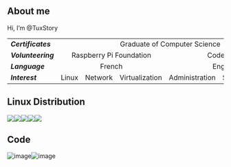 ## About me

Hi, I’m @TuxStory
<table>
  <tr>
    <td><b><i>Certificates</i></b></td>
    <td colspan="6" align=center>Graduate of Computer Science</td>
  </tr>
   <tr>
    <td><b><i>Volunteering</i></b></td>
    <td colspan="3" align=center> Raspberry Pi Foundation</td>
    <td colspan="3" align=center> Coderdojo</td>
  </tr>
  <tr>
    <td><b><i>Language</i></b></td>
    <td colspan="3" align=center> French</td>
    <td colspan="3" align=center> English</td>
  </tr>
  <tr>
    <td><b><i>Interest</i></b></td>
    <td> Linux </td> 
    <td> Network </td>
    <td> Virtualization </td>
    <td> Administration </td>
    <td> Security<td>Coding </td>
</table>
<!---
TuxStory/TuxStory is a ✨ special ✨ repository because its `README.md` (this file) appears on your GitHub profile.
You can click the Preview link to take a look at your changes.
--->

## Linux Distribution

<img src="https://img.shields.io/badge/Debian-A81D33?style=for-the-badge&logo=debian&logoColor=white" /><img src="https://img.shields.io/badge/Linux_Mint-87CF3E?style=for-the-badge&logo=linux-mint&logoColor=white" /><img src="https://img.shields.io/badge/Kali_Linux-557C94?style=for-the-badge&logo=kali-linux&logoColor=white" /><img src="https://img.shields.io/badge/Red%20Hat-EE0000?style=for-the-badge&logo=redhat&logoColor=white" /><img src="https://img.shields.io/badge/Fedora-294172?style=for-the-badge&logo=fedora&logoColor=white" />

## Code    

![image](https://img.shields.io/badge/Python-FFD43B?style=for-the-badge&logo=python&logoColor=blue)![image](https://img.shields.io/badge/Shell_Script-121011?style=for-the-badge&logo=gnu-bash&logoColor=white)
